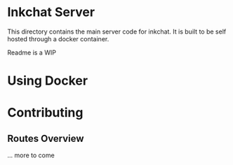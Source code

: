 # Inkchat Server

This directory contains the main server code for inkchat. It is built to be self hosted through a docker container.

Readme is a WIP


# Using Docker

# Contributing
## Routes Overview

... more to come
